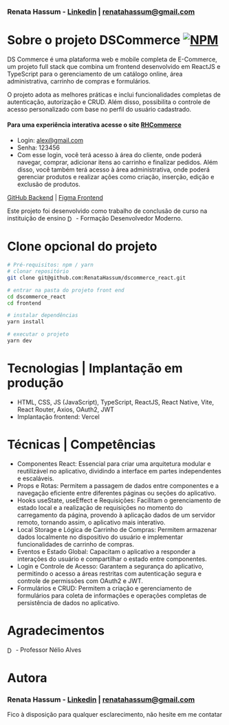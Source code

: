 ### Renata Hassum - [Linkedin](https://www.linkedin.com/in/renataviottohassumdev) | renatahassum@gmail.com

# Sobre o projeto DSCommerce [![NPM](https://img.shields.io/npm/l/react)](https://github.com/RenataHassum/dscommerce_react/blob/main/LICENSE)

DS Commerce é uma plataforma web e mobile completa de E-Commerce, um projeto full stack que combina um frontend desenvolvido em ReactJS e TypeScript para o gerenciamento de um catálogo online, área administrativa, carrinho de compras e formulários.

O projeto adota as melhores práticas e inclui funcionalidades completas de autenticação, autorização e CRUD. Além disso, possibilita o controle de acesso personalizado com base no perfil do usuário cadastrado.

#### Para uma experiência interativa acesse o site [RHCommerce](https://rhcommerce.vercel.app/)
- Login: alex@gmail.com
- Senha: 123456
- Com esse login, você terá acesso à área do cliente, onde poderá navegar, comprar, adicionar itens ao carrinho e finalizar pedidos. Além disso, você também terá acesso à área administrativa, onde poderá gerenciar produtos e realizar ações como criação, inserção, edição e exclusão de produtos.

[GitHub Backend](https://github.com/RenataHassum/dscommerce_backend) | [Figma Frontend](https://www.figma.com/file/ZrGNVNG0kZL6txDv4G8P6s/DSCommerce?type=design&node-id=0-1&t=9oVgHod4bdzmveLf-0)

Este projeto foi desenvolvido como trabalho de conclusão de curso na instituição de ensino <a href="https://devsuperior.com.br/cursos"><img align="center" height="16" alt="DevSuperior" src="https://devsuperior.com.br/_next/static/images/logo-white-10059e26f600604a7b5bd7782ed7550c.svg"></a> - Formação Desenvolvedor Moderno.

# Clone opcional do projeto
```bash
# Pré-requisitos: npm / yarn
# clonar repositório
git clone git@github.com:RenataHassum/dscommerce_react.git

# entrar na pasta do projeto front end
cd dscommerce_react
cd frontend

# instalar dependências
yarn install

# executar o projeto
yarn dev
```
# Tecnologias | Implantação em produção
- HTML, CSS, JS (JavaScript), TypeScript, ReactJS, React Native, Vite, React Router, Axios, OAuth2, JWT
- Implantação frontend: Vercel

# Técnicas | Competências
- Componentes React: Essencial para criar uma arquitetura modular e reutilizável no aplicativo, dividindo a interface em partes independentes e escaláveis.
- Props e Rotas: Permitem a passagem de dados entre componentes e a navegação eficiente entre diferentes páginas ou seções do aplicativo.
- Hooks useState, useEffect e Requisições: Facilitam o gerenciamento de estado local e a realização de requisições no momento do carregamento da página, provendo à aplicação dados de um servidor remoto, tornando assim, o aplicativo mais interativo.
- Local Storage e Lógica de Carrinho de Compras: Permitem armazenar dados localmente no dispositivo do usuário e implementar funcionalidades de carrinho de compras.
- Eventos e Estado Global: Capacitam o aplicativo a responder a interações do usuário e compartilhar o estado entre componentes.
- Login e Controle de Acesso: Garantem a segurança do aplicativo, permitindo o acesso a áreas restritas com autenticação segura e controle de permissões com OAuth2 e JWT.
- Formulários e CRUD: Permitem a criação e gerenciamento de formulários para coleta de informações e operações completas de persistência de dados no aplicativo.

# Agradecimentos
<a href="https://devsuperior.com.br/cursos"><img align="center" height="16" alt="DevSuperior" src="https://devsuperior.com.br/_next/static/images/logo-white-10059e26f600604a7b5bd7782ed7550c.svg"></a> - Professor Nélio Alves

# Autora
### Renata Hassum - [Linkedin](https://www.linkedin.com/in/renataviottohassumdev) | renatahassum@gmail.com
Fico à disposição para qualquer esclarecimento, não hesite em me contatar
